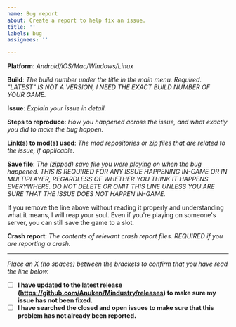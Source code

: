 ```yaml
---
name: Bug report
about: Create a report to help fix an issue.
title: ''
labels: bug
assignees: ''

---
```


**Platform**: *Android/iOS/Mac/Windows/Linux*

**Build**: *The build number under the title in the main menu. Required. "LATEST" IS NOT A VERSION, I NEED THE EXACT BUILD NUMBER OF YOUR GAME.*

**Issue**: *Explain your issue in detail.*

**Steps to reproduce**: *How you happened across the issue, and what exactly you did to make the bug happen.*

**Link(s) to mod(s) used**: *The mod repositories or zip files that are related to the issue, if applicable.*

**Save file**: *The (zipped) save file you were playing on when the bug happened. THIS IS REQUIRED FOR ANY ISSUE HAPPENING IN-GAME OR IN MULTIPLAYER, REGARDLESS OF WHETHER YOU THINK IT HAPPENS EVERYWHERE. DO NOT DELETE OR OMIT THIS LINE UNLESS YOU ARE SURE THAT THE ISSUE DOES NOT HAPPEN IN-GAME.*

If you remove the line above without reading it properly and understanding what it means, I will reap your soul. Even if you're playing on someone's server, you can still save the game to a slot.

**Crash report**: *The contents of relevant crash report files. REQUIRED if you are reporting a crash.*

---

*Place an X (no spaces) between the brackets to confirm that you have read the line below.*  
- [ ] **I have updated to the latest release (https://github.com/Anuken/Mindustry/releases) to make sure my issue has not been fixed.**
- [ ] **I have searched the closed and open issues to make sure that this problem has not already been reported.**
